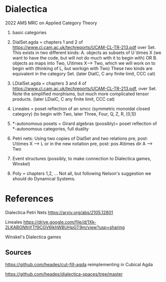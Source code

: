 # Dialectica

2022 AMS MRC on Applied Category Theory

1. basic categories

2. DialSet.agda = chapters 1 and 2 of https://www.cl.cam.ac.uk/techreports/UCAM-CL-TR-213.pdf over Set.
This exists in two different kinds: 
A. objects as subsets of U \times X  (we want to have the code, but will not do much with it to begin with) OR
B. objects as maps into Two, U\times X--> Two, which we will work on to begin with (thinking of L, but workign with Two)
These two kinds are equivalent in the category Set.
(later DialC, C any finite limit, CCC cat)

3. LDialSet.agda = chapters 3 and 4 of https://www.cl.cam.ac.uk/techreports/UCAM-CL-TR-213.pdf, over Set.
Note the simplified morphisms, but much more complicated tensor products.
(later LDialC, C any finite limit, CCC cat)

4. Lineales = poset reflection of an smcc (symmetric monoidal closed category)
(to begin with Two, later Three, Four, Q, Z, R, [0,1])

5. \*-autonomous posets = Girard algebras (possibly)= poset reflection of \*-autonomous categories, full duality

6. Petri nets: Using two copies of DialSet and two relations pre, post: U\times X --> L or in the new notation pre, post: pos A\times dir A --> Two

7. Event structures (possibly, to make connection to Dialectica games, Winskel)

8. Poly = chapters  1,2, ... Not all, but following Nelson's suggestion we should do Dynamical Systems.



# References
Dialectica Petri Nets https://arxiv.org/abs/2105.12801

Lineales https://drive.google.com/file/d/1Xk-2LKABGNfnYTf9CGV6lkhWBUHpGT9m/view?usp=sharing

Winskel's Dialectica games



## Sources
https://github.com/heades/cut-fill-agda
reimplementing in Cubical Agda

https://github.com/heades/dialectica-spaces/tree/master

